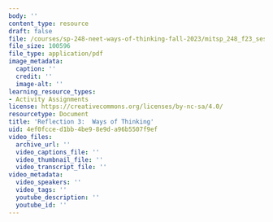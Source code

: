 ```yaml
---
body: ''
content_type: resource
draft: false
file: /courses/sp-248-neet-ways-of-thinking-fall-2023/mitsp_248_f23_ses05_ref03.pdf
file_size: 100596
file_type: application/pdf
image_metadata:
  caption: ''
  credit: ''
  image-alt: ''
learning_resource_types:
- Activity Assignments
license: https://creativecommons.org/licenses/by-nc-sa/4.0/
resourcetype: Document
title: 'Reflection 3:  Ways of Thinking'
uid: 4ef0fcce-d1bb-4be9-8e9d-a96b5507f9ef
video_files:
  archive_url: ''
  video_captions_file: ''
  video_thumbnail_file: ''
  video_transcript_file: ''
video_metadata:
  video_speakers: ''
  video_tags: ''
  youtube_description: ''
  youtube_id: ''
---
```

